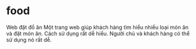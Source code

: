 # food
Web đặt đồ ăn
Một trang web giúp khách hàng tìm hiểu nhiều loại món ăn và đặt món ăn.
Cách sử dụng rất dễ hiểu.
Người chủ và khách hàng có thể sử dụng nó rất dễ.
